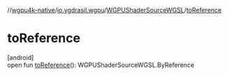//[wgpu4k-native](../../../index.md)/[io.ygdrasil.wgpu](../index.md)/[WGPUShaderSourceWGSL](index.md)/[toReference](to-reference.md)

# toReference

[android]\
open fun [toReference](to-reference.md)(): WGPUShaderSourceWGSL.ByReference